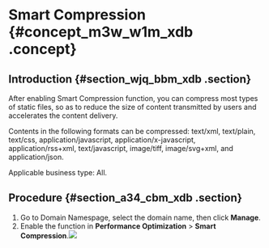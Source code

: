# Smart Compression {#concept_m3w_w1m_xdb .concept}

## Introduction {#section_wjq_bbm_xdb .section}

After enabling Smart Compression function, you can compress most types of static files, so as to reduce the size of content transmitted by users and accelerates the content delivery.

Contents in the following formats can be compressed: text/xml, text/plain, text/css, application/javascript, application/x-javascript, application/rss+xml, text/javascript, image/tiff, image/svg+xml, and application/json.

Applicable business type: All.

## Procedure {#section_a34_cbm_xdb .section}

1.  Go to Domain Namespage, select the domain name, then click **Manage**.
2.  Enable the function in **Performance Optimization** \> **Smart Compression**.![](http://static-aliyun-doc.oss-cn-hangzhou.aliyuncs.com/assets/img/5159/15349264657301_en-US.png)

